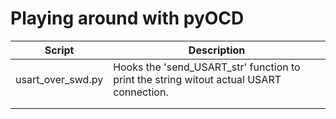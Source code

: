 # Playing around with pyOCD

| Script            | Description                                                                              |
|-------------------|------------------------------------------------------------------------------------------|
| usart_over_swd.py | Hooks the 'send_USART_str' function to print the string witout actual USART connection.  |
|                   |                                                                                          |
|                   |                                                                                          |

